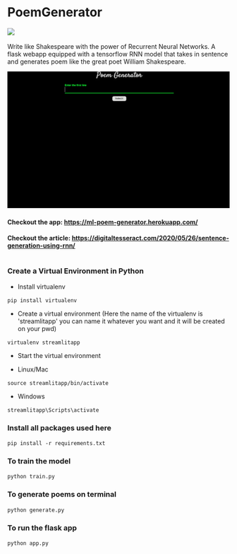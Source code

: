 # PoemGenerator
<img src="https://img.shields.io/github/license/soum-sr/PoemGenerator">

Write like Shakespeare with the power of Recurrent Neural Networks. A flask webapp equipped with a tensorflow RNN model that takes in sentence and generates poem like the great poet William Shakespeare. 

![In-use Animation](https://github.com/soum-sr/PoemGenerator/blob/master/poemGen-gif.gif?raw=true "In-use Animation")

#### Checkout the app: https://ml-poem-generator.herokuapp.com/
#### Checkout the article: https://digitaltesseract.com/2020/05/26/sentence-generation-using-rnn/
#
### Create a Virtual Environment in Python

- Install virtualenv
```
pip install virtualenv
```
- Create a virtual environment (Here the name of the virtualenv is 'streamlitapp' you can name it whatever you want and it will be created on your pwd)
```
virtualenv streamlitapp
```
- Start the virtual environment
 * Linux/Mac
```
source streamlitapp/bin/activate
```
 * Windows
```
streamlitapp\Scripts\activate
```

### Install all packages used here
```
pip install -r requirements.txt
```

### To train the model
```
python train.py
```
### To generate poems on terminal
```
python generate.py
```
### To run the flask app
```
python app.py
```


